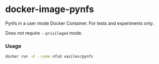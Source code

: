# docker-image-pynfs
Pynfs in a user mode Docker Container. For tests and experiments only.

Does not require `--privileged` mode.

### Usage
```bash
docker run -d --name nfsd vasilev/pynfs
```
